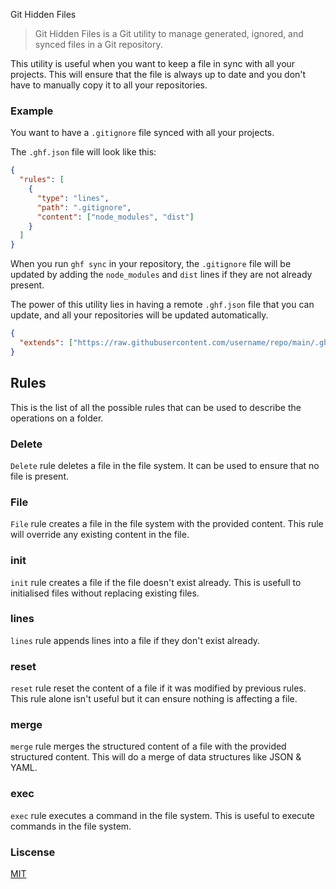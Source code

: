 Git Hidden Files

> Git Hidden Files is a Git utility to manage generated, ignored, and synced files in a Git repository.

This utility is useful when you want to keep a file in sync with all your projects. This will ensure that the file is always up to date and you don't have to manually copy it to all your repositories.

### Example

You want to have a `.gitignore` file synced with all your projects.

The `.ghf.json` file will look like this:

```json
{
  "rules": [
    {
      "type": "lines",
      "path": ".gitignore",
      "content": ["node_modules", "dist"]
    }
  ]
}
```

When you run `ghf sync` in your repository, the `.gitignore` file will be updated by adding the `node_modules` and `dist` lines if they are not already present.

The power of this utility lies in having a remote `.ghf.json` file that you can update, and all your repositories will be updated automatically.

```json
{
  "extends": ["https://raw.githubusercontent.com/username/repo/main/.ghf.json"] // This will be fetched and append the rules to the current rules at the beginning of the array of rules
}
```

## Rules

This is the list of all the possible rules that can be used to describe the operations on a folder.

### Delete

`Delete` rule deletes a file in the file system. It can be used to ensure that no file is present.

### File

`File` rule creates a file in the file system with the provided content. This rule will override any existing content in the file.

### init

`init` rule creates a file if the file doesn't exist already. This is usefull to initialised files without replacing existing files.

### lines

`lines` rule appends lines into a file if they don't exist already.

### reset

`reset` rule reset the content of a file if it was modified by previous rules. This rule alone isn't useful but it can ensure nothing is affecting a file.

### merge

`merge` rule merges the structured content of a file with the provided structured content. This will do a merge of data structures like JSON & YAML.

### exec

`exec` rule executes a command in the file system. This is useful to execute commands in the file system.

### Liscense

[MIT](LICENSE)
